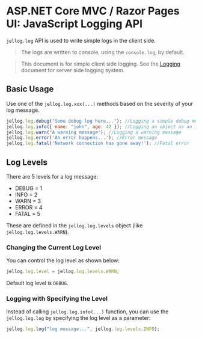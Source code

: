 # ASP.NET Core MVC / Razor Pages UI: JavaScript Logging API

`jellog.log` API is used to write simple logs in the client side.

> The logs are written to console, using the `console.log`, by default.

> This document is for simple client side logging. See the [Logging](../../../Logging.md) document for server side logging system.

## Basic Usage

Use one of the `jellog.log.xxx(...)` methods based on the severity of your log message.

````js
jellog.log.debug("Some debug log here..."); //Logging a simple debug message
jellog.log.info({ name: "john", age: 42 }); //Logging an object as an information log
jellog.log.warn("A warning message"); //Logging a warning message
jellog.log.error('An error happens...'); //Error message
jellog.log.fatal('Network connection has gone away!'); //Fatal error
````

## Log Levels

There are 5 levels for a log message:

* DEBUG = 1
* INFO = 2
* WARN = 3
* ERROR = 4
* FATAL = 5

These are defined in the `jellog.log.levels` object (like `jellog.log.levels.WARN`).

### Changing the Current Log Level

You can control the log level as shown below:

````js
jellog.log.level = jellog.log.levels.WARN;
````

Default log level is `DEBUG`.

### Logging with Specifying the Level

Instead of calling `jellog.log.info(...)` function, you can use the `jellog.log.log` by specifying the log level as a parameter:

````js
jellog.log.log("log message...", jellog.log.levels.INFO);
````


